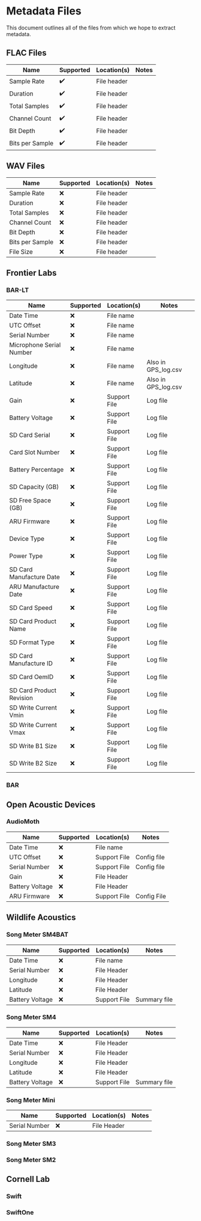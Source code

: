 # Metadata Files

This document outlines all of the files from which we hope to extract metadata.

## FLAC Files

| Name                     | Supported | Location(s)  | Notes               |
| ------------------------ | --------- | ------------ | ------------------- |
| Sample Rate              | ✔️        | File header  |                     |
| Duration                 | ✔️        | File header  |                     |
| Total Samples            | ✔️        | File header  |                     |
| Channel Count            | ✔️        | File header  |                     |
| Bit Depth                | ✔️        | File header  |                     |
| Bits per Sample          | ✔️        | File header  |                     |

## WAV Files

| Name                     | Supported | Location(s)  | Notes               |
| ------------------------ | --------- | ------------ | ------------------- |
| Sample Rate              | :x:       | File header  |                     |
| Duration                 | :x:       | File header  |                     |
| Total Samples            | :x:       | File header  |                     |
| Channel Count            | :x:       | File header  |                     |
| Bit Depth                | :x:       | File header  |                     |
| Bits per Sample          | :x:       | File header  |                     |
| File Size                | :x:       | File header  |                     |

## Frontier Labs

### BAR-LT

| Name                     | Supported | Location(s)  | Notes               |
| ------------------------ | --------- | ------------ | ------------------- |
| Date Time                | :x:       | File name    |                     |
| UTC Offset               | :x:       | File name    |                     |
| Serial Number            | :x:       | File name    |                     |
| Microphone Serial Number | :x:       | File name    |                     |
| Longitude                | :x:       | File name    | Also in GPS_log.csv |
| Latitude                 | :x:       | File name    | Also in GPS_log.csv |
| Gain                     | :x:       | Support File | Log file            |
| Battery Voltage          | :x:       | Support File | Log file            |
| SD Card Serial           | :x:       | Support File | Log file            |
| Card Slot Number         | :x:       | Support File | Log file            |
| Battery Percentage       | :x:       | Support File | Log file            |
| SD Capacity (GB)         | :x:       | Support File | Log file            |
| SD Free Space (GB)       | :x:       | Support File | Log file            |
| ARU Firmware             | :x:       | Support File | Log file            |
| Device Type              | :x:       | Support File | Log file            |
| Power Type               | :x:       | Support File | Log file            |
| SD Card Manufacture Date | :x:       | Support File | Log file            |
| ARU Manufacture Date     | :x:       | Support File | Log file            |
| SD Card Speed            | :x:       | Support File | Log file            |
| SD Card Product Name     | :x:       | Support File | Log file            |
| SD Format Type           | :x:       | Support File | Log file            |
| SD Card Manufacture ID   | :x:       | Support File | Log file            |
| SD Card OemID            | :x:       | Support File | Log file            |
| SD Card Product Revision | :x:       | Support File | Log file            |
| SD Write Current Vmin    | :x:       | Support File | Log file            |
| SD Write Current Vmax    | :x:       | Support File | Log file            |
| SD Write B1 Size         | :x:       | Support File | Log file            |
| SD Write B2 Size         | :x:       | Support File | Log file            |

### BAR

## Open Acoustic Devices

### AudioMoth

| Name            | Supported | Location(s)  | Notes       |
| --------------- | --------- | ------------ | ----------- |
| Date Time       | :x:       | File name    |             |
| UTC Offset      | :x:       | Support File | Config file |
| Serial Number   | :x:       | Support File | Config file |
| Gain            | :x:       | File Header  |             |
| Battery Voltage | :x:       | File Header  |             |
| ARU Firmware    | :x:       | Support File | Config File |

## Wildlife Acoustics

### Song Meter SM4BAT

| Name            | Supported | Location(s)  | Notes        |
| --------------- | --------- | ------------ | ------------ |
| Date Time       | :x:       | File name    |              |
| Serial Number   | :x:       | File Header  |              |
| Longitude       | :x:       | File Header  |              |
| Latitude        | :x:       | File Header  |              |
| Battery Voltage | :x:       | Support File | Summary file |

### Song Meter SM4

| Name            | Supported | Location(s)  | Notes        |
| --------------- | --------- | ------------ | ------------ |
| Date Time       | :x:       | File Header  |              |
| Serial Number   | :x:       | File Header  |              |
| Longitude       | :x:       | File Header  |              |
| Latitude        | :x:       | File Header  |              |
| Battery Voltage | :x:       | Support File | Summary file |


### Song Meter Mini

| Name          | Supported | Location(s) | Notes |
| ------------- | --------- | ----------- | ----- |
| Serial Number | :x:       | File Header |       |

### Song Meter SM3

### Song Meter SM2

## Cornell Lab

### Swift

### SwiftOne
